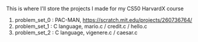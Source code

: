 This is where I'll store the projects I made for my CS50 HarvardX course

1. problem_set_0 : PAC-MAN,   https://scratch.mit.edu/projects/260736764/ 
2. problem_set_1 : C language, mario.c / credit.c / hello.c
3. problem_set_2 : C language, vigenere.c / caesar.c
